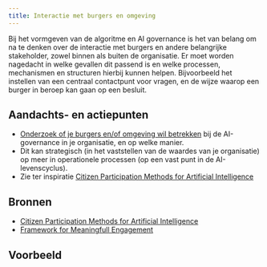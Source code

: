 ```yaml
---
title: Interactie met burgers en omgeving
---
```


Bij het vormgeven van de algoritme en AI governance is het van belang om na te denken over de interactie met burgers en andere belangrijke stakeholder, zowel binnen als buiten de organisatie. Er moet worden nagedacht in welke gevallen dit passend is en welke processen, mechanismen en structuren hierbij kunnen helpen. Bijvoorbeeld het instellen van een centraal contactpunt voor vragen, en de wijze waarop een burger in beroep kan gaan op een besluit.

## Aandachts- en actiepunten

*	[Onderzoek of je burgers en/of omgeving wil betrekken](../../../maatregelen/betrek_belanghebbenden.md) bij de AI-governance in je organisatie, en op welke manier. 
  *	Dit kan strategisch (in het vaststellen van de waardes van je organisatie) op meer in operationele processen (op een vast punt in de AI-levenscyclus). 
* Zie ter inspiratie [Citizen Participation Methods for Artificial Intelligence](https://openresearch.amsterdam/en/page/110361/citizen-participation-methods-for-artificial-intelligence)


## Bronnen
- [Citizen Participation Methods for Artificial Intelligence](https://openresearch.amsterdam/en/page/110361/citizen-participation-methods-for-artificial-intelligence)
- [Framework for Meaningfull Engagement](https://ecnl.org/sites/default/files/2023-03/Final%20Version%20FME%20with%20Copyright%20%282%29.pdf) 

## Voorbeeld



